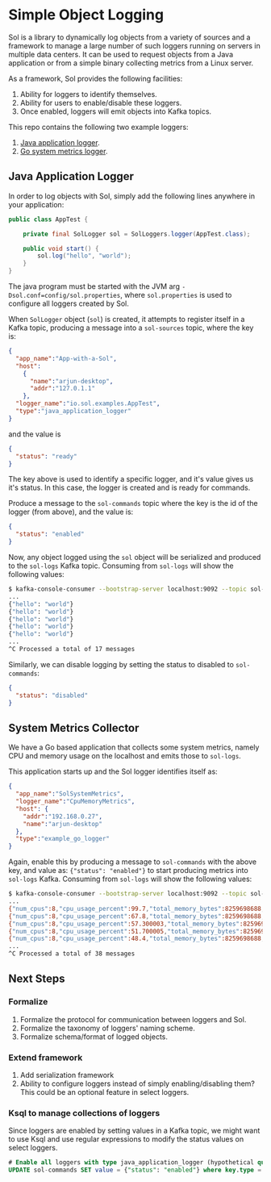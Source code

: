 # Simple Object Logging

Sol is a library to dynamically log objects from a variety of sources and a framework to manage a large number of
such loggers running on servers in multiple data centers. It can be used to request objects from a Java application
or from a simple binary collecting metrics from a Linux server.

As a framework, Sol provides the following facilities:

1. Ability for loggers to identify themselves.
2. Ability for users to enable/disable these loggers.
3. Once enabled, loggers will emit objects into Kafka topics.

This repo contains the following two example loggers:

1. [Java application logger](sol-client/src/main/java/io/sol/).
2. [Go system metrics logger](go-sol/system-metrics/).

## Java Application Logger

In order to log objects with Sol, simply add the following lines anywhere in your application:

```java
public class AppTest {

    private final SolLogger sol = SolLoggers.logger(AppTest.class);

    public void start() {
        sol.log("hello", "world");
    }
}
```

The java program must be started with the JVM arg `-Dsol.conf=config/sol.properties`, where `sol.properties` is used to
configure all loggers created by Sol.

When `SolLogger` object (`sol`) is created, it attempts to register itself in a Kafka topic, producing a message
into a `sol-sources` topic, where the key is:

```json
{
  "app_name":"App-with-a-Sol",
  "host":
    {
      "name":"arjun-desktop",
      "addr":"127.0.1.1"
    },
  "logger_name":"io.sol.examples.AppTest",
  "type":"java_application_logger"
}
```

and the value is
```json
{
  "status": "ready"
}
```

The key above is used to identify a specific logger, and it's value gives us it's status. In this case, the logger is
created and is ready for commands.

Produce a message to the `sol-commands` topic where the key is the id of the logger (from above), and the value is:

```json
{
  "status": "enabled"
}
```

Now, any object logged using the `sol` object will be serialized and produced to the `sol-logs` Kafka topic. Consuming
from `sol-logs` will show the following values:

```bash
$ kafka-console-consumer --bootstrap-server localhost:9092 --topic sol-logs --from-beginning
...
{"hello": "world"}
{"hello": "world"}
{"hello": "world"}
{"hello": "world"}
{"hello": "world"}
...
^C Processed a total of 17 messages
```


Similarly, we can disable logging by setting the status to disabled to `sol-commands`:

```json
{
  "status": "disabled"
}
```

## System Metrics Collector

We have a Go based application that collects some system metrics, namely CPU and memory usage on the localhost and emits
those to `sol-logs`.

This application starts up and the Sol logger identifies itself as:

```json
{
  "app_name":"SolSystemMetrics",
  "logger_name":"CpuMemoryMetrics",
  "host": {
    "addr":"192.168.0.27",
    "name":"arjun-desktop"
  },
  "type":"example_go_logger"
}
```

Again, enable this by producing a message to `sol-commands` with the above key, and value as: `{"status": "enabled"}`
to start producing metrics into `sol-logs` Kafka. Consuming from `sol-logs` will show the following values:

```bash
$ kafka-console-consumer --bootstrap-server localhost:9092 --topic sol-logs --from-beginning
...
{"num_cpus":8,"cpu_usage_percent":99.7,"total_memory_bytes":8259698688,"free_memory_bytes":635236352,"free_memory_percent":7.6907935,"ts_millis":1546502663341}
{"num_cpus":8,"cpu_usage_percent":67.8,"total_memory_bytes":8259698688,"free_memory_bytes":634093568,"free_memory_percent":7.6769576,"ts_millis":1546502668359}
{"num_cpus":8,"cpu_usage_percent":57.300003,"total_memory_bytes":8259698688,"free_memory_bytes":629657600,"free_memory_percent":7.6232514,"ts_millis":1546502673375}
{"num_cpus":8,"cpu_usage_percent":51.700005,"total_memory_bytes":8259698688,"free_memory_bytes":625836032,"free_memory_percent":7.576984,"ts_millis":1546502678392}
{"num_cpus":8,"cpu_usage_percent":48.4,"total_memory_bytes":8259698688,"free_memory_bytes":624066560,"free_memory_percent":7.555561,"ts_millis":1546502683408}
...
^C Processed a total of 38 messages
```

## Next Steps

### Formalize

1. Formalize the protocol for communication between loggers and Sol.
2. Formalize the taxonomy of loggers' naming scheme.
3. Formalize schema/format of logged objects.

### Extend framework

1. Add serialization framework
2. Ability to configure loggers instead of simply enabling/disabling them? This could be an optional feature in select loggers.

### Ksql to manage collections of loggers

Since loggers are enabled by setting values in a Kafka topic, we might want to use Ksql and use regular expressions to
modify the status values on select loggers.

```sql
# Enable all loggers with type java_application_logger (hypothetical query)
UPDATE sol-commands SET value = {"status": "enabled"} where key.type = "java_application_logger"
```
